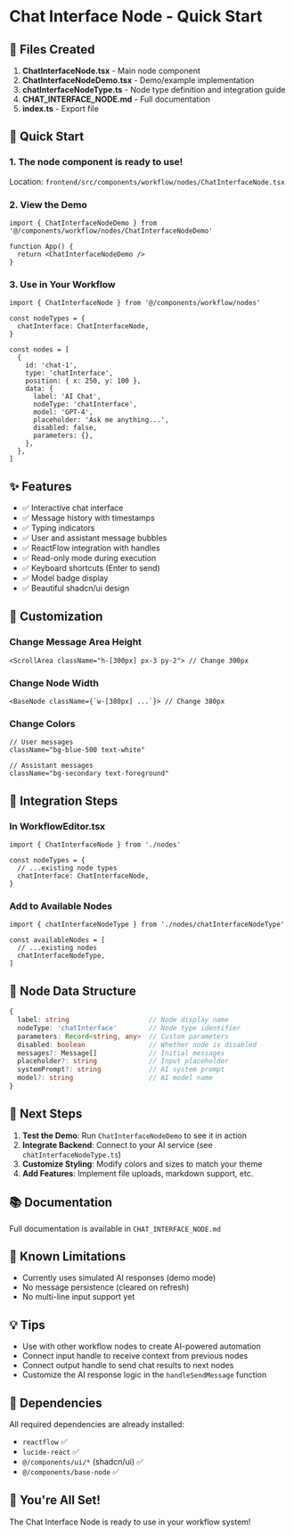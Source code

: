 # Chat Interface Node - Quick Start

## 📁 Files Created

1. **ChatInterfaceNode.tsx** - Main node component
2. **ChatInterfaceNodeDemo.tsx** - Demo/example implementation
3. **chatInterfaceNodeType.ts** - Node type definition and integration guide
4. **CHAT_INTERFACE_NODE.md** - Full documentation
5. **index.ts** - Export file

## 🚀 Quick Start

### 1. The node component is ready to use!

Location: `frontend/src/components/workflow/nodes/ChatInterfaceNode.tsx`

### 2. View the Demo

```tsx
import { ChatInterfaceNodeDemo } from '@/components/workflow/nodes/ChatInterfaceNodeDemo'

function App() {
  return <ChatInterfaceNodeDemo />
}
```

### 3. Use in Your Workflow

```tsx
import { ChatInterfaceNode } from '@/components/workflow/nodes'

const nodeTypes = {
  chatInterface: ChatInterfaceNode,
}

const nodes = [
  {
    id: 'chat-1',
    type: 'chatInterface',
    position: { x: 250, y: 100 },
    data: {
      label: 'AI Chat',
      nodeType: 'chatInterface',
      model: 'GPT-4',
      placeholder: 'Ask me anything...',
      disabled: false,
      parameters: {},
    },
  },
]
```

## ✨ Features

- ✅ Interactive chat interface
- ✅ Message history with timestamps
- ✅ Typing indicators
- ✅ User and assistant message bubbles
- ✅ ReactFlow integration with handles
- ✅ Read-only mode during execution
- ✅ Keyboard shortcuts (Enter to send)
- ✅ Model badge display
- ✅ Beautiful shadcn/ui design

## 🎨 Customization

### Change Message Area Height
```tsx
<ScrollArea className="h-[300px] px-3 py-2"> // Change 300px
```

### Change Node Width
```tsx
<BaseNode className={`w-[380px] ...`}> // Change 380px
```

### Change Colors
```tsx
// User messages
className="bg-blue-500 text-white"

// Assistant messages  
className="bg-secondary text-foreground"
```

## 🔌 Integration Steps

### In WorkflowEditor.tsx

```tsx
import { ChatInterfaceNode } from './nodes'

const nodeTypes = {
  // ...existing node types
  chatInterface: ChatInterfaceNode,
}
```

### Add to Available Nodes

```tsx
import { chatInterfaceNodeType } from './nodes/chatInterfaceNodeType'

const availableNodes = [
  // ...existing nodes
  chatInterfaceNodeType,
]
```

## 📝 Node Data Structure

```typescript
{
  label: string                    // Node display name
  nodeType: 'chatInterface'        // Node type identifier
  parameters: Record<string, any>  // Custom parameters
  disabled: boolean                // Whether node is disabled
  messages?: Message[]             // Initial messages
  placeholder?: string             // Input placeholder
  systemPrompt?: string            // AI system prompt
  model?: string                   // AI model name
}
```

## 🎯 Next Steps

1. **Test the Demo**: Run `ChatInterfaceNodeDemo` to see it in action
2. **Integrate Backend**: Connect to your AI service (see `chatInterfaceNodeType.ts`)
3. **Customize Styling**: Modify colors and sizes to match your theme
4. **Add Features**: Implement file uploads, markdown support, etc.

## 📚 Documentation

Full documentation is available in `CHAT_INTERFACE_NODE.md`

## 🐛 Known Limitations

- Currently uses simulated AI responses (demo mode)
- No message persistence (cleared on refresh)
- No multi-line input support yet

## 💡 Tips

- Use with other workflow nodes to create AI-powered automation
- Connect input handle to receive context from previous nodes
- Connect output handle to send chat results to next nodes
- Customize the AI response logic in the `handleSendMessage` function

## 🔗 Dependencies

All required dependencies are already installed:
- `reactflow` ✅
- `lucide-react` ✅  
- `@/components/ui/*` (shadcn/ui) ✅
- `@/components/base-node` ✅

## 🎉 You're All Set!

The Chat Interface Node is ready to use in your workflow system!
